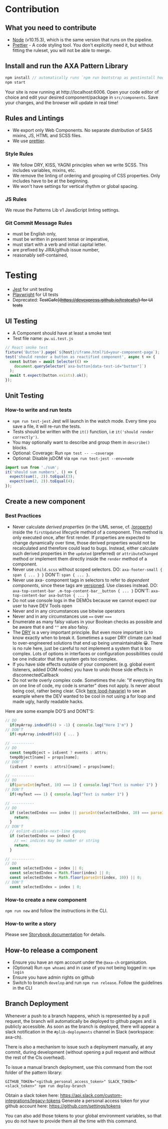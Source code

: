# Contribution

## What you need to contribute

- [Node](https://nodejs.org/en/) (v10.15.3), which is the same version that runs on the pipeline.
- [Prettier](https://prettier.io/) - A code styling tool. You don't explicitly need it, but without fitting the ruleset, you will not be able to merge.

## Install and run the AXA Pattern Library

```js
npm install // automatically runs `npm run bootstrap as postinstall hook`
npm start
```

Your site is now running at http://localhost:6006.
Open your code editor of choice and edit your desired component/package in
`src/components`. Save your changes, and the browser will update in real time!

## Rules and Lintings

- We export only Web Components. No separate distribution of SASS mixins, JS, HTML and SCSS files.
- We use [prettier](https://prettier.io/).

### Style Rules

- We follow DRY, KISS, YAGNI principles when we write SCSS. This includes variables, mixins, etc.
- We remove the linting of ordering and grouping of CSS properties. Only includes have to be at the beginning.
- We won't have settings for vertical rhythm or global spacing.

### JS Rules

We reuse the Patterns Lib v1 JavaScript linting settings.

### Git Commit Message Rules

- must be English only,
- must be written in present tense or imperative,
- must start with a verb and initial capital letter.
- are prefixed by JIRA/github issue number,
- reasonably self-contained,

# Testing

- [Jest](https://jestjs.io/) for unit testing
- [Playwright](https://playwright.dev/) for UI tests
- Deprecated: ~~TestCafe](https://devexpress.github.io/testcafe/) for UI tests~~
## UI Testing

- A Component should have at least a smoke test
- Test file name: `pw.ui.test.js`

```js
// React smoke test
fixture('Button').page(`${host}/iframe.html?id=your-component-page`);
test('should render a button as reactified component', async t => {
  const button = await Selector(() =>
    document.querySelector(`axa-button[data-test-id="button"]`)
  );
  await t.expect(button.exists).ok();
});
```

## Unit Testing

### How-to write and run tests

- `npm run test-jest` Jest will launch in the watch mode. Every time you save a file, it will re-run the tests.
- Tests should be written with the `it()` function, i.e `it('should render correctly')`.
- You may optionally want to describe and group them in `describe()` blocks.
- Optional: Coverage: Run `npm test -- --coverage`
- Optional: Disable jsDOM via `npm run test-jest --env=node`

```js
import sum from './sum';
it('should sum numbers', () => {
  expect(sum(1, 2)).toEqual(3);
  expect(sum(2, 2)).toEqual(4);
});
```

## Create a new component

### Best Practices

- Never calculate *derived properties* (in the UML sense, cf. [/property](https://www.uml-diagrams.org/derived-property.html)) inside the `firstUpdated` lifecycle method of a component. This method is only executed once, after first render. If properties are expected to change dynamically over time, those derived properties would not be recalculated and therefore could lead to bugs. Instead, either calculate such derived properties in the `updated` (preferred) or `attributeChanged` method or implement them directly inside the `render` method of a component.
- Never use `child.scss` without scoped selectors. DO: `axa-footer-small { span { ... } }` DON'T: `span { ... }`.
- Never use axa- component tags in selectors to refer to _dependent components_, since these tags are [versioned](https://github.com/axa-ch/patterns-library/blob/develop/COMPONENT_VERSIONING.md). Use classes instead. DO: `axa-top-content-bar .m-top-content-bar__button { ... }` DON'T: `axa-top-content-bar axa-button { ... }`
- Do not use console logs in the DEMOs because we cannot expect our user to have DEV Tools open
- Never and in any circumstances use bitwise operators
- Never and in any circumstances use `==` over `===`
- Enumerate as many falsy values in your Boolean checks as possible and be aware that `0` and `""` are also falsy.
- The [DRY](https://en.wikipedia.org/wiki/Don%27t_repeat_yourself) is a very important principle. But even more important is to know exactly when to break it. Sometimes a super DRY climate can lead to over-engineered solutions that end up being unmaintainable :grinning:. There is no rule here, just be careful to not implement a system that is too complex. Lots of options in interfaces or configuration possibilities could be one indicator that the system gets too complex.
- If you have side effects outside of your component (e.g. global event listeners, added DOM nodes) you have to undo those side effects in disconnectedCallback
- Do not write overly complex code. Sometimes the rule: "If everything fits on one line of code, my code is smarter" does not apply. Is never about being cool, rather being clear. Click [here (pod-havarie)](https://github.com/axa-ch/pod-havarie#other-refactorings-from-wtf-code-to-normal-code) to see an example where the DEV wanted to be cool in not using a for loop and made ugly, hardly readable hacks.

Here are some example DO'S and DONT'S:
```js
// DO
  if(myArray.indexOf(4) > -1) { console.log("Here I'm") }
// DON'T
  if(~myArray.indexOf(4)) { ... }

// ----------
// DO
  const tempObject = isEvent ? events : attrs;
  tempObject[name] = props[name];
// DON'T
  (isEvent ? events : attrs)[name] = props[name];

// ----------
// DO
  if(parseInt(myText, 10) === 1) { console.log("Text is number 1") }
// DON'T
  if(+myText === 1) { console.log("Text is number 1") }

// ----------
// DO
  if (selectedIndex === index || parseInt(selectedIndex, 10) === parseInt(index, 10)) {
    return;
  }
// DON'T
  // eslint-disable-next-line eqeqeq
  if (selectedIndex == index) {
    // ==: indices may be number or string
    return;
  }

// ----------
// DO
  const selectedIndex = index || 0;
  const selectedIndex = Math.floor(index) || 0;
  const selectedIndex = Math.floor(parseInt(index, 10)) || 0;
// DON'T
  const selectedIndex = index | 0;
```

### How-to create a new component

`npm run new` and follow the instructions in the CLI.

### How-to write a story

Please see [Storybook documentation](https://storybook.js.org/docs/react/writing-stories/introduction) for details.

## How-to release a component

- Ensure you have an npm account under the `@axa-ch` organisation.
- (Optional) Run `npm whoami` and in case of you not being logged in: `npm login`
- Ensure you have admin rights on github
- Switch to branch `develop` and run `npm run release`. Follow the guidelines in the CLI

## Branch Deployment

Whenever a push to a branch happens, which is represented by a pull request, the branch will automatically be deployed to github pages and is publicly accessible.
As soon as the branch is deployed, there will appear a slack notification in the `#plib-deployments` channel in Slack (workspace: axa-ch).

There is also a mechanism to issue such a deployment manually, at any commit, during development (without opening a pull request and without the rest of the CIs overhead).

To issue a manual branch deployment, use this command from the root folder of the pattern library:

`GITHUB_TOKEN="<github_personal_access_token>" SLACK_TOKEN="<slack_token>" npm run deploy-branch`

Obtain a slack token here: https://api.slack.com/custom-integrations/legacy-tokens
Generate a personal access token for your github account here: https://github.com/settings/tokens

You can also add those tokens to your global environment variables, so that you do not have to provide them all the time with this command.
